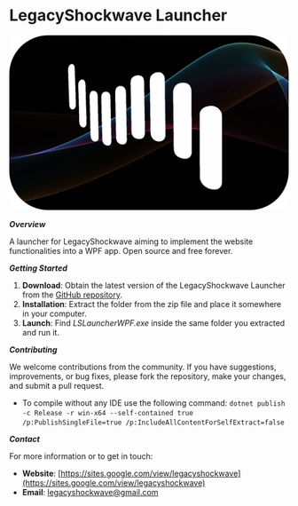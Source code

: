 

# LegacyShockwave Launcher

![LegacyShockwave Launcher](/LSLauncherWPF/Assets/App/LSLogoBG.png)

***Overview***

A launcher for LegacyShockwave aiming to implement the website functionalities into a WPF app. Open source and free forever. 

***Getting Started***

1. **Download**: Obtain the latest version of the LegacyShockwave Launcher from the [GitHub repository](https://github.com/NoxLeg3nd/LSLauncher/releases).
2. **Installation**: Extract the folder from the zip file and place it somewhere in your computer.
3. **Launch**: Find *LSLauncherWPF.exe* inside the same folder you extracted and run it.

***Contributing***

We welcome contributions from the community. If you have suggestions, improvements, or bug fixes, please fork the repository, make your changes, and submit a pull request.

- To compile without any IDE use the following command: ``dotnet publish -c Release -r win-x64 --self-contained true /p:PublishSingleFile=true /p:IncludeAllContentForSelfExtract=false``

***Contact***

For more information or to get in touch:

- **Website**: [https://sites.google.com/view/legacyshockwave](https://sites.google.com/view/legacyshockwave)
- **Email**: legacyshockwave@gmail.com

